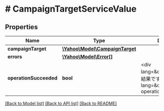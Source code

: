# # CampaignTargetServiceValue

## Properties

Name | Type | Description | Notes
------------ | ------------- | ------------- | -------------
**campaignTarget** | [**\Yahoo\Model\CampaignTarget**](CampaignTarget.md) |  | [optional] 
**errors** | [**\Yahoo\Model\Error[]**](Error.md) |  | [optional] 
**operationSucceeded** | **bool** | &lt;div lang&#x3D;\&quot;ja\&quot;&gt;処理結果です。&lt;/div&gt;&lt;div lang&#x3D;\&quot;en\&quot;&gt;The operation.&lt;/div&gt; | [optional] 

[[Back to Model list]](../../README.md#documentation-for-models) [[Back to API list]](../../README.md#documentation-for-api-endpoints) [[Back to README]](../../README.md)


